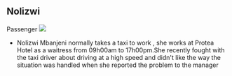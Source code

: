 ## Nolizwi

 Passenger
 <img src="/home/coder/Desktop/Projects/Xstars/public/img/Link to nolizwi.png">
 - Nolizwi Mbanjeni normally takes a taxi to work , she works at Protea Hotel as a waitress from 09h00am to 17h00pm.She recently fought with the taxi driver about driving at a high speed and didn't like the way the situation was handled when she reported the problem to the manager
